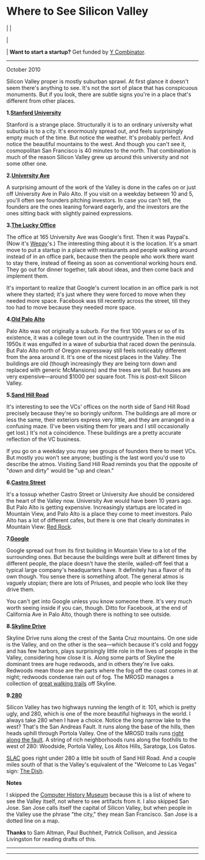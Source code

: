 # Where to See Silicon Valley

| | [](index.html)  
  
|   
  
|  **Want to start a startup?** Get funded by [Y Combinator](http://ycombinator.com/apply.html).    
  
---  
  
October 2010  
  
Silicon Valley proper is mostly suburban sprawl. At first glance it doesn't seem there's anything to see. It's not the sort of place that has conspicuous monuments. But if you look, there are subtle signs you're in a place that's different from other places.  
  
 **1.[Stanford University](http://maps.google.com/maps?q=stanford+university)**  
  
Stanford is a strange place. Structurally it is to an ordinary university what suburbia is to a city. It's enormously spread out, and feels surprisingly empty much of the time. But notice the weather. It's probably perfect. And notice the beautiful mountains to the west. And though you can't see it, cosmopolitan San Francisco is 40 minutes to the north. That combination is much of the reason Silicon Valley grew up around this university and not some other one.  
  
 **2.[University Ave](http://maps.google.com/maps?q=university+and+ramona+palo+alto)**  
  
A surprising amount of the work of the Valley is done in the cafes on or just off University Ave in Palo Alto. If you visit on a weekday between 10 and 5, you'll often see founders pitching investors. In case you can't tell, the founders are the ones leaning forward eagerly, and the investors are the ones sitting back with slightly pained expressions.  
  
 **3.[The Lucky Office](http://maps.google.com/maps?q=165+university+ave+palo+alto)**  
  
The office at 165 University Ave was Google's first. Then it was Paypal's. (Now it's [Wepay](http://wepay.com)'s.) The interesting thing about it is the location. It's a smart move to put a startup in a place with restaurants and people walking around instead of in an office park, because then the people who work there want to stay there, instead of fleeing as soon as conventional working hours end. They go out for dinner together, talk about ideas, and then come back and implement them.  
  
It's important to realize that Google's current location in an office park is not where they started; it's just where they were forced to move when they needed more space. Facebook was till recently across the street, till they too had to move because they needed more space.  
  
 **4.[Old Palo Alto](http://maps.google.com/maps?q=old+palo+alto)**  
  
Palo Alto was not originally a suburb. For the first 100 years or so of its existence, it was a college town out in the countryside. Then in the mid 1950s it was engulfed in a wave of suburbia that raced down the peninsula. But Palo Alto north of Oregon expressway still feels noticeably different from the area around it. It's one of the nicest places in the Valley. The buildings are old (though increasingly they are being torn down and replaced with generic McMansions) and the trees are tall. But houses are very expensive—around $1000 per square foot. This is post-exit Silicon Valley.  
  
**5.[Sand Hill Road](http://maps.google.com/maps?q=2900+sand+hill+road+menlo+park)**  
  
It's interesting to see the VCs' offices on the north side of Sand Hill Road precisely because they're so boringly uniform. The buildings are all more or less the same, their exteriors express very little, and they are arranged in a confusing maze. (I've been visiting them for years and I still occasionally get lost.) It's not a coincidence. These buildings are a pretty accurate reflection of the VC business.  
  
If you go on a weekday you may see groups of founders there to meet VCs. But mostly you won't see anyone; bustling is the last word you'd use to describe the atmos. Visiting Sand Hill Road reminds you that the opposite of "down and dirty" would be "up and clean."  
  
 **6.[Castro Street](http://maps.google.com/maps?q=castro+and+villa+mountain+view)**  
  
It's a tossup whether Castro Street or University Ave should be considered the heart of the Valley now. University Ave would have been 10 years ago. But Palo Alto is getting expensive. Increasingly startups are located in Mountain View, and Palo Alto is a place they come to meet investors. Palo Alto has a lot of different cafes, but there is one that clearly dominates in Mountain View: [Red Rock](http://maps.google.com/places/us/ca/mountain-view/castro-st/201/-red-rock-coffee).  
  
 **7.[Google](http://maps.google.com/maps?q=charleston+road+mountain+view)**  
  
Google spread out from its first building in Mountain View to a lot of the surrounding ones. But because the buildings were built at different times by different people, the place doesn't have the sterile, walled-off feel that a typical large company's headquarters have. It definitely has a flavor of its own though. You sense there is something afoot. The general atmos is vaguely utopian; there are lots of Priuses, and people who look like they drive them.  
  
You can't get into Google unless you know someone there. It's very much worth seeing inside if you can, though. Ditto for Facebook, at the end of California Ave in Palo Alto, though there is nothing to see outside.  
  
 **8.[Skyline Drive](http://maps.google.com/maps?q=skylonda)**  
  
Skyline Drive runs along the crest of the Santa Cruz mountains. On one side is the Valley, and on the other is the sea—which because it's cold and foggy and has few harbors, plays surprisingly little role in the lives of people in the Valley, considering how close it is. Along some parts of Skyline the dominant trees are huge redwoods, and in others they're live oaks. Redwoods mean those are the parts where the fog off the coast comes in at night; redwoods condense rain out of fog. The MROSD manages a collection of [great walking trails](http://www.openspace.org/) off Skyline.  
  
 **9.[280](http://maps.google.com/maps?q=interstate+280+san+mateo)**  
  
Silicon Valley has two highways running the length of it: 101, which is pretty ugly, and 280, which is one of the more beautiful highways in the world. I always take 280 when I have a choice. Notice the long narrow lake to the west? That's the San Andreas Fault. It runs along the base of the hills, then heads uphill through Portola Valley. One of the MROSD trails runs [right along the fault](http://www.openspace.org/preserves/pr_los_trancos.asp). A string of rich neighborhoods runs along the foothills to the west of 280: Woodside, Portola Valley, Los Altos Hills, Saratoga, Los Gatos.  
  
[SLAC](http://www.flickr.com/photos/38037974@N00/3890299362/) goes right under 280 a little bit south of Sand Hill Road. And a couple miles south of that is the Valley's equivalent of the "Welcome to Las Vegas" sign: [The Dish](http://www.flickr.com/photos/paulbarroga/3443486941/).  
  
  
  
**Notes**  
  
I skipped the [Computer History Museum](http://www.computerhistory.org/) because this is a list of where to see the Valley itself, not where to see artifacts from it. I also skipped San Jose. San Jose calls itself the capital of Silicon Valley, but when people in the Valley use the phrase "the city," they mean San Francisco. San Jose is a dotted line on a map.  
  
 **Thanks** to Sam Altman, Paul Buchheit, Patrick Collison, and Jessica Livingston for reading drafts of this.  
  
  
  
  
  

* * *  
  
---
